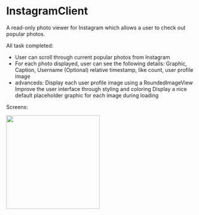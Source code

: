 # InstagramClient

A read-only photo viewer for Instagram which allows a user to check out popular photos.

All task completed:

 * User can scroll through current popular photos from Instagram
 * For each photo displayed, user can see the following details:
	Graphic, Caption, Username
	(Optional) relative timestamp, like count, user profile image
 * advanceds:
	Display each user profile image using a RoundedImageView
	Improve the user interface through styling and coloring
	Display a nice default placeholder graphic for each image during loading
 
 
Screens:

<img src="/walkthrough.gif" width="250" />
 